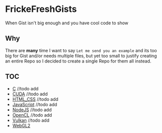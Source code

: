 # FrickeFreshGists
When Gist isn't big enough and you have cool code to show

## Why
There are **many** time I want to say `Let me send you an example` and its too big for Gist and/or needs multiple files, but yet too small to justify creating an entire Repo so I decided to create a single Repo for them all instead.

## TOC
- [C](./C) //todo add
- [CUDA](./CUDA) //todo add
- [HTML_CSS](./HTML_CSS) //todo add
- [JavaScript](./JavaScript) //todo add
- [NodeJS](./NodeJS) //todo add
- [OpenCL](./OpenCL) //todo add
- [Vulkan](./Vulkan) //todo add
- [WebGL2](./WebGL2)
